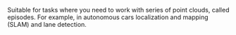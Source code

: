 Suitable for tasks where you need to work with series of point clouds, called episodes. For example, in autonomous cars localization and mapping (SLAM) and lane detection.
